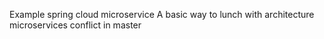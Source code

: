 Example spring cloud microservice
A basic way to lunch with architecture microservices
conflict in master

